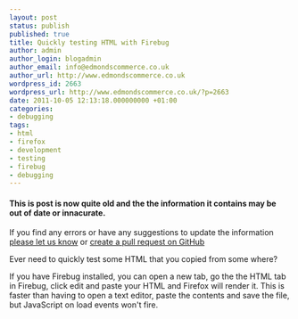 ```yaml
---
layout: post
status: publish
published: true
title: Quickly testing HTML with Firebug
author: admin
author_login: blogadmin
author_email: info@edmondscommerce.co.uk
author_url: http://www.edmondscommerce.co.uk
wordpress_id: 2663
wordpress_url: http://www.edmondscommerce.co.uk/?p=2663
date: 2011-10-05 12:13:18.000000000 +01:00
categories:
- debugging
tags:
- html
- firefox
- development
- testing
- firebug
- debugging
---
```

<div class="oldpost"><h4>This is post is now quite old and the the information it contains may be out of date or innacurate.</h4>
<p>
If you find any errors or have any suggestions to update the information <a href="http://edmondscommerce.github.io/contact-us/index.html">please let us know</a>
or <a href="https://github.com/edmondscommerce/edmondscommerce.github.io">create a pull request on GitHub</a>
</p>
</div>
Ever need to quickly test some HTML that you copied from some where?

If you have Firebug installed, you can open a new tab, go the the HTML tab in Firebug, click edit and paste your HTML and Firefox will render it. This is faster than having to open a text editor, paste the contents and save the file, but JavaScript on load events won't fire.
